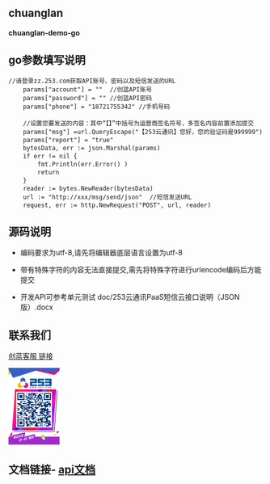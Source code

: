 ## chuanglan

**chuanglan-demo-go**

## go参数填写说明

```
//请登录zz.253.com获取API账号、密码以及短信发送的URL
    params["account"] = ""  //创蓝API账号 
    params["password"] = "" //创蓝API密码
    params["phone"] = "18721755342" //手机号码
	
	//设置您要发送的内容：其中“【】”中括号为运营商签名符号，多签名内容前置添加提交
    params["msg"] =url.QueryEscape("【253云通讯】您好，您的验证码是999999")  
    params["report"] = "true"
    bytesData, err := json.Marshal(params)
    if err != nil {
        fmt.Println(err.Error() )
        return
    }
    reader := bytes.NewReader(bytesData)
    url := "http://xxx/msg/send/json"  //短信发送URL 
    request, err := http.NewRequest("POST", url, reader)
```


## 源码说明 

- 编码要求为utf-8,请先将编辑器底层语言设置为utf-8

- 带有特殊字符的内容无法直接提交,需先将特殊字符进行urlencode编码后方能提交

- 开发API可参考单元测试 doc/253云通讯PaaS短信云接口说明（JSON版）.docx



## 联系我们


[创蓝客服 链接](https://kefu253.udesk.cn/im_client/?web_plugin_id=47820={"name":"github"})


<img src="doc/kefu.jpg" width="20%" alt="创蓝客服"/>



## 文档链接- [api文档](https://www.253.com/#/document/api_doc/zz)

